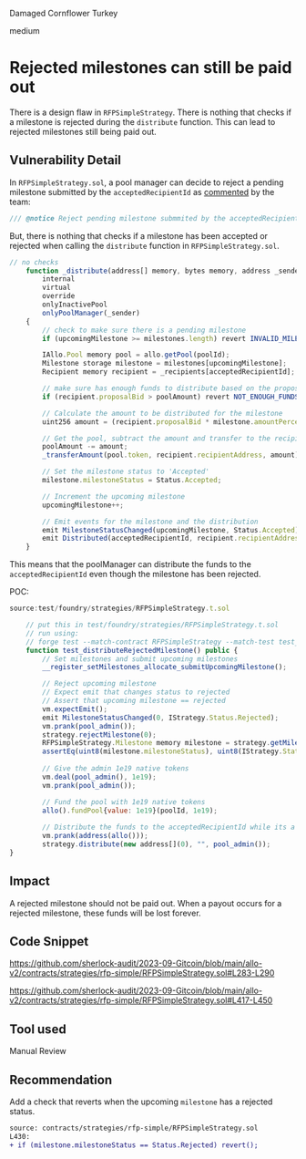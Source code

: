 Damaged Cornflower Turkey

medium

# Rejected milestones can still be paid out
There is a design flaw in `RFPSimpleStrategy`. There is nothing that checks if a milestone is rejected during the `distribute` function. This can lead to rejected milestones still being paid out.
## Vulnerability Detail
In `RFPSimpleStrategy.sol`, a pool manager can decide to reject a pending milestone submitted by the `acceptedRecipientId` as [commented](https://github.com/sherlock-audit/2023-09-Gitcoin/blob/main/allo-v2/contracts/strategies/rfp-simple/RFPSimpleStrategy.sol#L280) by the team:
```javascript
/// @notice Reject pending milestone submmited by the acceptedRecipientId.
```

But, there is nothing that checks if a milestone has been accepted or rejected when calling the `distribute` function in `RFPSimpleStrategy.sol`.  
```javascript
// no checks
    function _distribute(address[] memory, bytes memory, address _sender)
        internal
        virtual
        override
        onlyInactivePool
        onlyPoolManager(_sender)
    {
        // check to make sure there is a pending milestone
        if (upcomingMilestone >= milestones.length) revert INVALID_MILESTONE();

        IAllo.Pool memory pool = allo.getPool(poolId);
        Milestone storage milestone = milestones[upcomingMilestone];
        Recipient memory recipient = _recipients[acceptedRecipientId];

        // make sure has enough funds to distribute based on the proposal bid
        if (recipient.proposalBid > poolAmount) revert NOT_ENOUGH_FUNDS();

        // Calculate the amount to be distributed for the milestone
        uint256 amount = (recipient.proposalBid * milestone.amountPercentage) / 1e18;

        // Get the pool, subtract the amount and transfer to the recipient
        poolAmount -= amount;
        _transferAmount(pool.token, recipient.recipientAddress, amount);

        // Set the milestone status to 'Accepted'
        milestone.milestoneStatus = Status.Accepted;

        // Increment the upcoming milestone
        upcomingMilestone++;

        // Emit events for the milestone and the distribution
        emit MilestoneStatusChanged(upcomingMilestone, Status.Accepted);
        emit Distributed(acceptedRecipientId, recipient.recipientAddress, amount, _sender);
    }
```

This means that the poolManager can distribute the funds to the `acceptedRecipientId` even though the milestone has been rejected.

POC:
```javascript
source:test/foundry/strategies/RFPSimpleStrategy.t.sol

    // put this in test/foundry/strategies/RFPSimpleStrategy.t.sol
    // run using:
    // forge test --match-contract RFPSimpleStrategy --match-test test_distributeRejectedMilestone -vvvv
    function test_distributeRejectedMilestone() public {
        // Set milestones and submit upcoming milestones
        __register_setMilestones_allocate_submitUpcomingMilestone();

        // Reject upcoming milestone
        // Expect emit that changes status to rejected
        // Assert that upcoming milestone == rejected
        vm.expectEmit();
        emit MilestoneStatusChanged(0, IStrategy.Status.Rejected);
        vm.prank(pool_admin());
        strategy.rejectMilestone(0);
        RFPSimpleStrategy.Milestone memory milestone = strategy.getMilestone(0);
        assertEq(uint8(milestone.milestoneStatus), uint8(IStrategy.Status.Rejected));
        
        // Give the admin 1e19 native tokens 
        vm.deal(pool_admin(), 1e19);
        vm.prank(pool_admin());

        // Fund the pool with 1e19 native tokens
        allo().fundPool{value: 1e19}(poolId, 1e19);
        
        // Distribute the funds to the acceptedRecipientId while its a rejected milestone
        vm.prank(address(allo()));
        strategy.distribute(new address[](0), "", pool_admin());
}
```

## Impact
A rejected milestone should not be paid out. When a payout occurs for a rejected milestone, these funds will be lost forever.

## Code Snippet
https://github.com/sherlock-audit/2023-09-Gitcoin/blob/main/allo-v2/contracts/strategies/rfp-simple/RFPSimpleStrategy.sol#L283-L290

https://github.com/sherlock-audit/2023-09-Gitcoin/blob/main/allo-v2/contracts/strategies/rfp-simple/RFPSimpleStrategy.sol#L417-L450
## Tool used
Manual Review
## Recommendation
Add a check that reverts when the upcoming `milestone` has a rejected status.
```diff
source: contracts/strategies/rfp-simple/RFPSimpleStrategy.sol
L430:
+ if (milestone.milestoneStatus == Status.Rejected) revert();
```